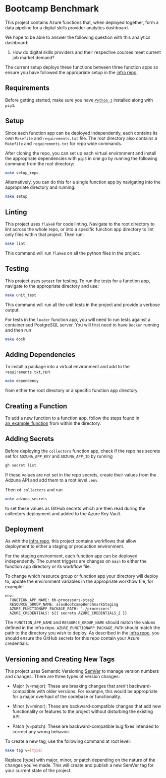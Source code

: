 # Bootcamp Benchmark

This project contains Azure functions that, when deployed together, form a data pipeline for a digital skills provider analytics dashboard. 

We hope to be able to answer the following question with this analytics dashboard:

1. How do digital skills providers and their respective courses meet current job market demand?

The current setup deploys these functions between three function apps so ensure you have followed the appropriate setup in the [infra repo](https://github.com/northcoders-dev/bootcamp_benchmark_infra). 

## Requirements

Before getting started, make sure you have [`Python 3`](https://www.python.org/downloads/) installed along with `pip3`. 

## Setup

Since each function app can be deployed independently, each contains its own `Makefile` and `requirements.txt` file. The root directory also contains a `Makefile` and `requirements.txt` for repo wide commands. 

After cloning the repo, you can set up each virtual environment and install the appropriate dependencies with `pip3` in one go by running the following command from the root directory:

```bash
make setup_repo
```

Alternatively, you can do this for a single function app by navigating into the appropriate directory and running:

```bash
make setup
```

## Linting

This project uses `flake8` for code linting. Navigate to the root directory to lint across the whole repo, or into a specific function app directory to lint only files within that project. Then run:

```bash
make lint
```

This command will run `flake8` on all the python files in the project.

## Testing

This project uses `pytest` for testing. To run the tests for a function app, navigate to the appropriate directory and use:

```bash
make unit_test
```

This command will run all the unit tests in the project and provide a verbose output.

For tests in the `loader` function app, you will need to run tests against a containerised PostgreSQL server. You will first need to have `Docker` running and then run 
```bash
make dock
```

## Adding Dependencies

To install a package into a virtual environment and add to the `requirements.txt`, run

```bash
make dependency
```

from either the root directory or a specific function app directory.

## Creating a Function

To add a new function to a function app, follow the steps found in [an_example_function](an_example_function/readme.md) from within the directory.

## Adding Secrets

Before deploying the `collectors` function app, check if the repo has secrets set for `ADZUNA_APP_KEY` and `ADZUNA_APP_ID` by running 
``` bash
gh secret list
```

If these values are not set in the repo secrets, create their values from the Adzuna API and add them to a root level `.env`.

Then `cd collectors` and run 
``` bash
make adzuna_secrets
``` 

to set these values as GitHub secrets which are then read during the collectors deployment and added to the Azure Key Vault.

## Deployment

As with the [infra repo](https://github.com/northcoders-dev/bootcamp_benchmark_infra), this project contains workflows that allow deployment to either a staging or production environment.

For the staging environment, each function app can be deployed independently. The current triggers are changes on `main` to either the function app directory or its workflow file.

To change which resource group or function app your directory will deploy to, update the environment variables in the appropriate workflow file, for example:

```
env:
  FUNCTION_APP_NAME: bb-processors-stag2
  RESOURCE_GROUP_NAME: alexBootcampBenchmarkStaging
  AZURE_FUNCTIONAPP_PACKAGE_PATH: './processors' 
  AZURE_CREDENTIALS: ${{ secrets.AZURE_CREDENTIALS_2 }}
```

The `FUNCTION_APP_NAME` and `RESOURCE_GROUP_NAME` should match the values defined in the infra repo. `AZURE_FUNCTIONAPP_PACKAGE_PATH` should match the path to the directory you wish to deploy. As described in the [infra repo](https://github.com/northcoders-dev/bootcamp_benchmark_infra), you should ensure the GitHub secrets for this repo contain your Azure credentials. 

<!-- TODO: add details of production deployment once we've figured it out! -->

## Versioning and Creating New Tags

This project uses Semantic Versioning [SemVer](https://semver.org/) to manage version numbers and changes. There are three types of version changes:

- Major (v=major): These are breaking changes that aren't backward-compatible with older versions. For example, this would be appropriate for a major overhaul of the codebase or functionality.

- Minor (v=minor): These are backward-compatible changes that add new functionality or features to the project without disturbing the existing API.

- Patch (v=patch): These are backward-compatible bug fixes intended to correct any wrong behavior.

To create a new tag, use the following command at root level:

```bash
make tag v=[type]
```

Replace [type] with major, minor, or patch depending on the nature of the changes you've made. This will create and publish a new SemVer tag for your current state of the project.

